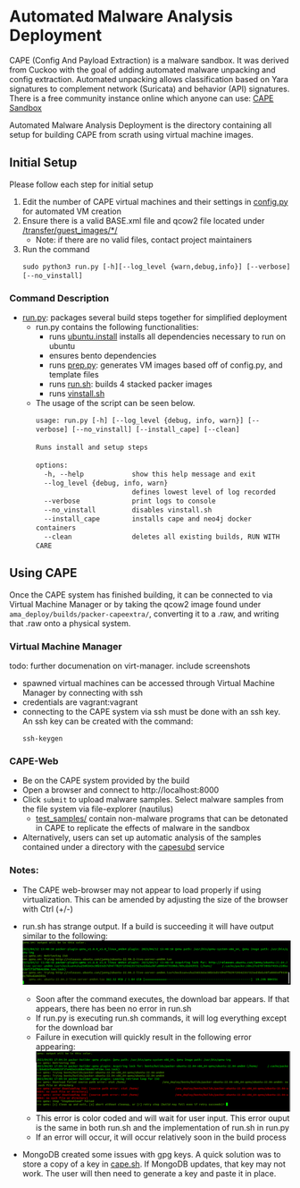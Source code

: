 # Automated Malware Analysis Deployment

CAPE (Config And Payload Extraction) is a malware sandbox. It was derived from Cuckoo with the goal of adding automated malware unpacking and config extraction. Automated unpacking allows classification based on Yara signatures to complement network (Suricata) and behavior (API) signatures.
There is a free community instance online which anyone can use: [CAPE Sandbox](https://capesandbox.com)

Automated Malware Analysis Deployment is the directory containing all setup for building CAPE from scrath using virtual machine images.

## Initial Setup

Please follow each step for initial setup
1. Edit the number of CAPE virtual machines and their settings in [config.py](config.py) for automated VM creation
2. Ensure there is a valid BASE.xml file and qcow2 file located under [/transfer/guest_images/*/](transfer/guest_images/)
   - Note: if there are no valid files, contact project maintainers
3. Run the command
   ```
   sudo python3 run.py [-h][--log_level {warn,debug,info}] [--verbose] [--no_vinstall]
   ```

### Command Description

- [run.py](run.py): packages several build steps together for simplified deployment
  - run.py contains the following functionalities:
    - runs [ubuntu.install](ubuntu.install) installs all dependencies necessary to run on ubuntu
    - ensures bento dependencies
    - runs [prep.py](prep.py): generates VM images based off of config.py, and template files
    - runs [run.sh](run.sh): builds 4 stacked packer images
    - runs [vinstall.sh](vinstall.sh)
  - The usage of the script can be seen below.
    ```
    usage: run.py [-h] [--log_level {debug, info, warn}] [--verbose] [--no_vinstall] [--install_cape] [--clean]

    Runs install and setup steps

    options:
      -h, --help            show this help message and exit
      --log_level {debug, info, warn}
                            defines lowest level of log recorded
      --verbose             print logs to console
      --no_vinstall         disables vinstall.sh
      --install_cape        installs cape and neo4j docker containers
      --clean               deletes all existing builds, RUN WITH CARE
    ```

## Using CAPE
Once the CAPE system has finished building, it can be connected to via Virtual Machine Manager or by taking the qcow2 image found under `ama_deploy/builds/packer-capeextra/`, converting it to a .raw, and writing that .raw onto a physical system.
### Virtual Machine Manager
todo: further documenation on virt-manager. include screenshots
- spawned virtual machines can be accessed through Virtual Machine Manager by connecting with ssh
- credentials are vagrant:vagrant
- connecting to the CAPE system via ssh must be done with an ssh key. An ssh key can be created with the command:
  ```
  ssh-keygen
  ```
### CAPE-Web
- Be on the CAPE system provided by the build
- Open a browser and connect to http://localhost:8000
- Click `submit` to upload malware samples. Select malware samples from the file system via file-explorer (nautilus)
  - [test_samples/](test_samples/) contain non-malware programs that can be detonated in CAPE to replicate the effects of malware in the sandbox
- Alternatively, users can set up automatic analysis of the samples contained under a directory with the [capesubd](../capesubd/README.md) service

### Notes:
- The CAPE web-browser may not appear to load properly if using virtualization. This can be amended by adjusting the size of the browser with Ctrl (+/-)

- run.sh has strange output. If a build is succeeding it will have output similar to the following:
  ![](./img/run_success.png)
  - Soon after the command executes, the download bar appears. If that appears, there has been no error in run.sh
  - If run.py is executing run.sh commands, it will log everything except for the download bar    
  - Failure in execution will quickly result in the following error appearing:
    ![](./img/run_error.png)
  - This error is color coded and will wait for user input. This error ouput is the same in both run.sh and the implementation of run.sh in run.py
  - If an error will occur, it will occur relatively soon in the build process

- MongoDB created some issues with gpg keys. A quick solution was to store a copy of a key in [cape.sh](bash_scripts/cape.sh). If MongoDB updates, that key may not work. The user will then need to generate a key and paste it in place.

